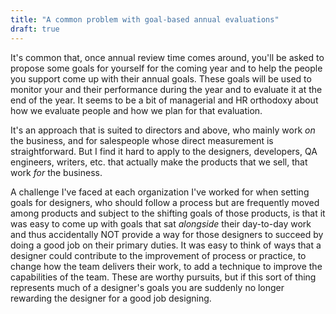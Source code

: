 ```yaml
---
title: "A common problem with goal-based annual evaluations"
draft: true
---
```


It's common that, once annual review time comes around, you'll be asked to propose some goals for yourself for the coming year and to help the people you support come up with their annual goals. These goals will be used to monitor your and their performance during the year and to evaluate it at the end of the year. It seems to be a bit of managerial and HR orthodoxy about how we evaluate people and how we plan for that evaluation.

It's an approach that is suited to directors and above, who mainly work _on_ the business, and for salespeople whose direct measurement is straightforward. But I find it hard to apply to the designers, developers, QA engineers, writers, etc. that actually make the products that we sell, that work _for_ the business.

A challenge I've faced at each organization I've worked for when setting goals for designers, who should follow a process but are frequently moved among products and subject to the shifting goals of those products, is that it was easy to come up with goals that sat _alongside_ their day-to-day work and thus accidentally NOT provide a way for those designers to succeed by doing a good job on their primary duties. It was easy to think of ways that a designer could contribute to the improvement of process or practice, to change how the team delivers their work, to add a technique to improve the capabilities of the team. These are worthy pursuits, but if this sort of thing represents much of a designer's goals you are suddenly no longer rewarding the designer for a good job designing.
